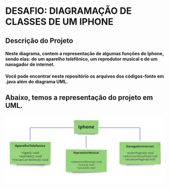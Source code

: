 <h1> DESAFIO: DIAGRAMAÇÃO DE CLASSES DE UM IPHONE </h1>

<h2> Descrição do Projeto </h2>

<h4> Neste diagrama, contem a representação de algumas funções do Iphone, sendo elas: de um aparelho telefônico, um reprodutor musical e de um navagador de internet. </h4>

<h4> Você pode encontrar neste repositório os arquivos dos códigos-fonte em .java além do diagrama UML. </h4>

<h2> Abaixo, temos a representação do projeto em UML. </h2>

<img src="img/diagrama.png" alt="diagrama">